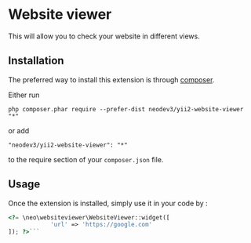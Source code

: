 Website viewer
==============
This will allow you to check your website in different views.

Installation
------------

The preferred way to install this extension is through [composer](http://getcomposer.org/download/).

Either run

```
php composer.phar require --prefer-dist neodev3/yii2-website-viewer "*"
```

or add

```
"neodev3/yii2-website-viewer": "*"
```

to the require section of your `composer.json` file.


Usage
-----

Once the extension is installed, simply use it in your code by  :

```php
<?= \neo\websiteviewer\WebsiteViewer::widget([
            'url' => 'https://google.com'
]); ?>```
